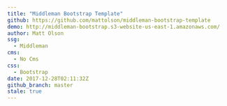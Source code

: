 ```yaml
---
title: "Middleman Bootstrap Template"
github: https://github.com/mattolson/middleman-bootstrap-template
demo: http://middleman-bootstrap.s3-website-us-east-1.amazonaws.com/
author: Matt Olson
ssg:
  - Middleman
cms:
  - No Cms
css:
  - Bootstrap
date: 2017-12-28T02:11:32Z
github_branch: master
stale: true
---
```

